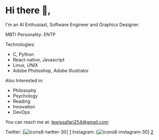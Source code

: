 # Hi there 👋,

I'm an AI Enthusiast, Software Engineer and Graphics Designer.

MBTI Personality: ENTP

Technologies:
- C, Python
- React-native, Javascript
- Linux, UNIX
- Adobe Photoshop, Adobe Illustrator

Also Interested in:

- Philosophy
- Psychology
- Reading
- Innovation
- DevOps


You can reach me at: lewissafari254@gmail.com 

Twitter: [![icons8-twitter-30](https://user-images.githubusercontent.com/39191404/172035950-bb4fd861-2382-4f7c-a9ce-54a8a04eab43.png)] [1]   Instagram: [![icons8-instagram-30](https://user-images.githubusercontent.com/39191404/172036177-d2997758-b976-4ee3-af25-9dc699a3a700.png)] [2]



[1]: https://twitter.com/safarilewis
[2]: https://instagram.com/safarilewis

<!--
**safarilewis/safarilewis** is a ✨ _special_ ✨ repository because its `README.md` (this file) appears on your GitHub profile.

Here are some ideas to get you started:

- 🔭 I’m currently working on ...
- 🌱 I’m currently learning ...
- 👯 I’m looking to collaborate on ...
- 🤔 I’m looking for help with ...
- 💬 Ask me about ...
- 📫 How to reach me: ...
- 😄 Pronouns: ...
- ⚡ Fun fact: ...
-->
